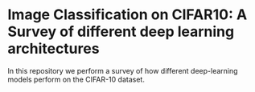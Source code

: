 # Image Classification on CIFAR10: A Survey of different deep learning architectures

In this repository we perform a survey of how different deep-learning models perform on the CIFAR-10 dataset.
